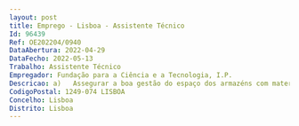 ```yaml
--- 
layout: post
title: Emprego - Lisboa - Assistente Técnico
Id: 96439
Ref: OE202204/0940
DataAbertura: 2022-04-29
DataFecho: 2022-05-13
Trabalho: Assistente Técnico
Empregador: Fundação para a Ciência e a Tecnologia, I.P.
Descricao: a)	Assegurar a boa gestão do espaço dos armazéns com materiais e equipamentos b)	Gestão do economato e realização de inventários de materiais e equipamentos c)	Tratamento de ocorrências na gestão e manutenção do edifício sede da FCT d)	Contacto direto com as empresas contratadas  e)	Proposta de renovação de contratos, quando justificável f)	Acompanhamento e avaliação da qualidade dos serviços prestados na execução dos contratos, verificação da faturação e envio para a contabilidade para liquidação e pagamentos de serviços essenciais da FCT.
CodigoPostal: 1249-074 LISBOA
Concelho: Lisboa
Distrito: Lisboa
--- 
```

